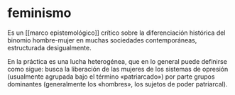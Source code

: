 # feminismo
Es un [[marco epistemológico]] crítico sobre la diferenciación histórica del binomio hombre-mujer en muchas sociedades contemporáneas, estructurada desigualmente. 

En la práctica es una lucha heterogénea, que en lo general puede definirse como sigue: busca la liberación de las mujeres de los sistemas de opresión (usualmente agrupada bajo el término «patriarcado») por parte grupos dominantes (generalmente los «hombres», los sujetos de poder patriarcal).

